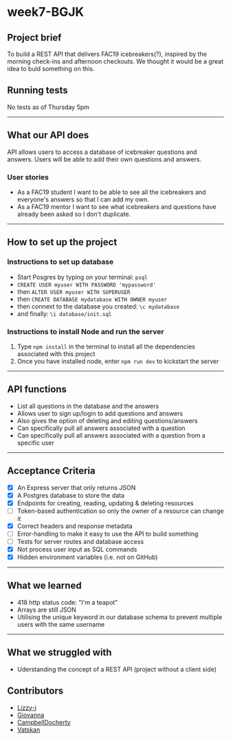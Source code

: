 # week7-BGJK

## Project brief

To build a REST API that delivers FAC19 icebreakers(?), inspired by the morning check-ins and afternoon checkouts. We thought it would be a great idea to buld something on this.

## Running tests
No tests as of Thursday 5pm

---

## What our API does

API allows users to access a database of icebreaker questions and answers. Users will be able to add their own questions and answers.

### User stories
- As a FAC19 student I want to be able to see all the icebreakers and everyone's answers so that I can add my own.
- As a FAC19 mentor I want to see what icebreakers and questions have already been asked so I don't duplicate.

---

## How to set up the project
### Instructions to set up database
- Start Posgres by typing on your terminal: `psql`
- `CREATE USER myuser WITH PASSWORD 'mypassword'`
- then `ALTER USER myuser WITH SUPERUSER`
- then `CREATE DATABASE mydatabase WITH OWNER myuser`
- then connext to the database you created: `\c mydatabase`
- and finally: `\i database/init.sql`


### Instructions to install Node and run the server
1. Type `npm install` in the terminal to install all the dependencies associated with this project
2. Once you have installed node, enter `npm run dev` to kickstart the server
---

## API functions
- List all questions in the database and the answers
- Allows user to sign up/login to add questions and answers
- Also gives the option of deleting and editing questions/answers
- Can specifically pull all answers associated with a question
- Can specifically pull all answers associated with a question from a specific user
---

## Acceptance Criteria

- [x] An Express server that only returns JSON
- [x] A Postgres database to store the data
- [x] Endpoints for creating, reading, updating & deleting resources
- [ ] Token-based authentication so only the owner of a resource can change it
- [x] Correct headers and response metadata
- [ ] Error-handling to make it easy to use the API to build something
- [ ] Tests for server routes and database access
- [x] Not process user input as SQL commands
- [x] Hidden environment variables (i.e. not on GitHub)

---

## What we learned

- 418 http status code: "I'm a teapot"
- Arrays are still JSON
- Utilising the unique keyword in our database schema to prevent multiple users with the same username

---

## What we struggled with
- Uderstanding the concept of a REST API (project without a client side)

## Contributors

- [Lizzy-j](https://github.com/Lizzy-j)
- [Giovanna](https://github.com/glrta)
- [CampbellDocherty](https://github.com/CampbellDocherty)
- [Vatskan](https://github.com/VatsKan)
